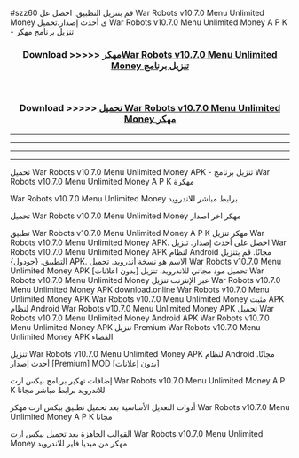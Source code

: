 #szz60 قم بتنزيل التطبيق. احصل عل War Robots v10.7.0 Menu Unlimited Money  ى أحدث إصدار.تحميل War Robots v10.7.0 Menu Unlimited Money  A P K - تنزيل برنامج مهكر



<div align="center">
<h3>Download >>>>> <a href="https://ar-sites.web.app/?ar= War Robots v10.7.0 Menu Unlimited Money ">مهكرWar Robots v10.7.0 Menu Unlimited Money  تنزيل برنامج</a></h3><br>

<h3>Download >>>>> <a href="https://ar-sites.web.app/?ar= War Robots v10.7.0 Menu Unlimited Money ">تحميل War Robots v10.7.0 Menu Unlimited Money  مهكر</a></h3>
</div>


----------------------------------------------------------

----------------------------------------------------------

----------------------------------------------------------

----------------------------------------------------------


تحميل War Robots v10.7.0 Menu Unlimited Money  APK - تنزيل برنامج War Robots v10.7.0 Menu Unlimited Money  A P K مهكرة

War Robots v10.7.0 Menu Unlimited Money  برابط مباشر للاندرويد

تحميل War Robots v10.7.0 Menu Unlimited Money  مهكر اخر اصدار

تطبيق War Robots v10.7.0 Menu Unlimited Money  A P K مهكر
تنزيل War Robots v10.7.0 Menu Unlimited Money  APK. احصل على أحدث إصدار.
تنزيل War Robots v10.7.0 Menu Unlimited Money  APK لنظام Android مجانًا.
قم بتنزيل التطبيق. {جودول} APK. الاسم هو نسخة أندرويد.
تحميل War Robots v10.7.0 Menu Unlimited Money  APK [بدون اعلانات]
تحميل مود مجاني للاندرويد.
تنزيل War Robots v10.7.0 Menu Unlimited Money  عبر الإنترنت
تنزيل War Robots v10.7.0 Menu Unlimited Money  APK
download.online War Robots v10.7.0 Menu Unlimited Money  APK
War Robots v10.7.0 Menu Unlimited Money  مثبت APK لنظام Android
War Robots v10.7.0 Menu Unlimited Money  APK
تحميل War Robots v10.7.0 Menu Unlimited Money  Android APK
War Robots v10.7.0 Menu Unlimited Money  APK تنزيل Premium
War Robots v10.7.0 Menu Unlimited Money  APK الفضاء

تنزيل War Robots v10.7.0 Menu Unlimited Money  APK لنظام Android مجانًا. أحدث إصدار [Premium] MOD [بدون إعلانات]

إضافات تهكير برنامج بيكس ارت War Robots v10.7.0 Menu Unlimited Money  A P K للاندرويد برابط مباشر مجانا

أدوات التعديل الأساسية بعد تحميل تطبيق بيكس ارت مهكر War Robots v10.7.0 Menu Unlimited Money  A P K مجانا

القوالب الجاهزة بعد تحميل بيكس ارت War Robots v10.7.0 Menu Unlimited Money  مهكر من ميديا فاير للاندرويد



